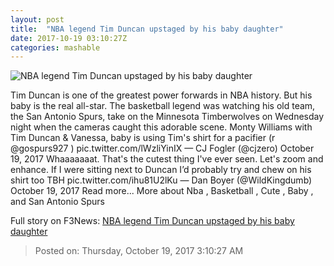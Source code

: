 ```yaml
---
layout: post
title:  "NBA legend Tim Duncan upstaged by his baby daughter"
date: 2017-10-19 03:10:27Z
categories: mashable
---
```


![NBA legend Tim Duncan upstaged by his baby daughter](https://i.amz.mshcdn.com/6A7Y0D1RPkqDoFl3FwR3HZ753XA=/1200x630/2017%2F10%2F19%2Fe9%2F2a710a3104524d5abec55e3332a39ad6.4b996.jpg)

Tim Duncan is one of the greatest power forwards in NBA history. But his baby is the real all-star. The basketball legend was watching his old team, the San Antonio Spurs, take on the Minnesota Timberwolves on Wednesday night when the cameras caught this adorable scene. Monty Williams with Tim Duncan & Vanessa, baby is using Tim's shirt for a pacifier (r @gospurs927 ) pic.twitter.com/lWzliYinIX — CJ Fogler (@cjzero) October 19, 2017 Whaaaaaaat. That's the cutest thing I've ever seen. Let's zoom and enhance. If I were sitting next to Duncan I’d probably try and chew on his shirt too TBH pic.twitter.com/ihu81U2lKu — Dan Boyer (@WildKingdumb) October 19, 2017 Read more... More about Nba , Basketball , Cute , Baby , and San Antonio Spurs


Full story on F3News: [NBA legend Tim Duncan upstaged by his baby daughter](http://www.f3nws.com/n/ekbzPJ)

> Posted on: Thursday, October 19, 2017 3:10:27 AM
